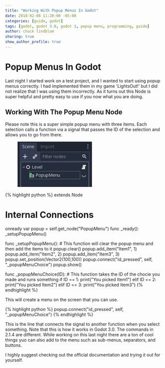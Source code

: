 ```yaml
---
title: "Working With Popup Menus In Godot"
date: 2018-02-08 11:20:00 -05:00
categories: [guide, godot]
tags: [godot, godot 3.0, godot 3, popup menu, programming, guide]
author: chuck lindblom
sharing: true
show_author_profile: true
---
```


# Popup Menus In Godot
Last night I started work on a test project, and I wanted to start using popup menus correctly. I had implemented them in my game 'LightsOut!' but I did not realize that I was using them incorrectly. As it turns out this Node is super helpful and pretty easy to use if you now what you are doing.

## Working With The Popup Menu Node
Please note this is a super simple popup menu with three items. Each selection calls a function via a signal that passes the ID of the selection and allows you to go from there.

<figure>
	<a href="/images/GodotPopupNodes.png"><img src="/images/GodotPopupNodes.png" alt=""></a>
</figure>
<!--more-->
{% highlight python %}
extends Node

# Internal Connections
onready var popup = self.get_node("PopupMenu")
func _ready():
	_setupPopupMenu()

func _setupPopupMenu():
	# This function will clear the popup menu and then add the items to it
	popup.clear()
	popup.add_item("Item1", 1)
	popup.add_item("Item2", 2)
	popup.add_item("Item3", 3)
	popup.set_position(Vector2(100,100))
	popup.connect("id_pressed", self, "_popupMenuChoice")
	popup.show()

func _popupMenuChoice(ID):
	# This function takes the ID of the chocie you made and runs something
	if ID == 1:
		print("You picked Item1")
	elif ID == 2:
		print("You picked Item2")
	elif ID == 3:
		print("You picked Item3")
{% endhighlight %}

This will create a menu on the screen that you can use. 

{% highlight python %}
	popup.connect("id_pressed", self, "_popupMenuChoice")
{% endhighlight %}

This is the line that connects the signal to another function when you select something. Note that this is how it works in Godot 3.0. The commands in 2.1.4 are different. While working on this last night there are a ton of cool things yuo can also add to the menu such as sub-menus, separators, and buttons.

I highly suggest checking out the official documentation and trying it out for yourself.
